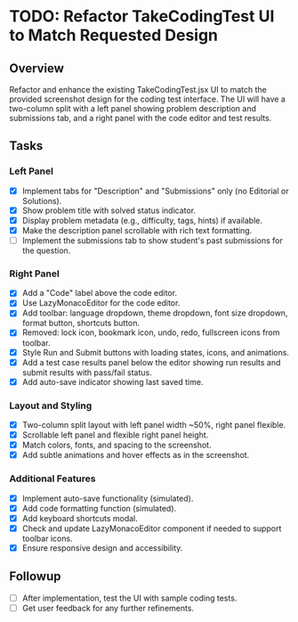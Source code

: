 # TODO: Refactor TakeCodingTest UI to Match Requested Design

## Overview
Refactor and enhance the existing TakeCodingTest.jsx UI to match the provided screenshot design for the coding test interface. The UI will have a two-column split with a left panel showing problem description and submissions tab, and a right panel with the code editor and test results.

## Tasks

### Left Panel
- [x] Implement tabs for "Description" and "Submissions" only (no Editorial or Solutions).
- [x] Show problem title with solved status indicator.
- [x] Display problem metadata (e.g., difficulty, tags, hints) if available.
- [x] Make the description panel scrollable with rich text formatting.
- [ ] Implement the submissions tab to show student's past submissions for the question.

### Right Panel
- [x] Add a "Code" label above the code editor.
- [x] Use LazyMonacoEditor for the code editor.
- [x] Add toolbar: language dropdown, theme dropdown, font size dropdown, format button, shortcuts button.
- [x] Removed: lock icon, bookmark icon, undo, redo, fullscreen icons from toolbar.
- [x] Style Run and Submit buttons with loading states, icons, and animations.
- [x] Add a test case results panel below the editor showing run results and submit results with pass/fail status.
- [x] Add auto-save indicator showing last saved time.

### Layout and Styling
- [x] Two-column split layout with left panel width ~50%, right panel flexible.
- [x] Scrollable left panel and flexible right panel height.
- [x] Match colors, fonts, and spacing to the screenshot.
- [x] Add subtle animations and hover effects as in the screenshot.

### Additional Features
- [x] Implement auto-save functionality (simulated).
- [x] Add code formatting function (simulated).
- [x] Add keyboard shortcuts modal.
- [x] Check and update LazyMonacoEditor component if needed to support toolbar icons.
- [x] Ensure responsive design and accessibility.

## Followup
- [ ] After implementation, test the UI with sample coding tests.
- [ ] Get user feedback for any further refinements.

